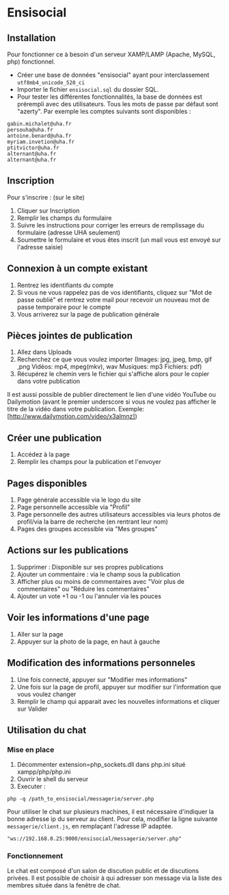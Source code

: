 # Ensisocial

## Installation

Pour fonctionner ce à besoin d'un serveur XAMP/LAMP (Apache, MySQL, php) fonctionnel.
- Créer une base de données "ensisocial" ayant pour interclassement ``utf8mb4_unicode_520_ci``
- Importer le fichier ``ensisocial.sql`` du dossier SQL.
- Pour tester les différentes fonctionnalités, la base de données est prérempli avec des utilisateurs.
Tous les mots de passe par défaut sont "azerty". Par exemple les comptes suivants sont disponibles :
```
gabin.michalet@uha.fr
persouha@uha.fr
antoine.benard@uha.fr
myriam.invetion@uha.fr
ptitvictor@uha.fr
alternant@uha.fr
alternant@uha.fr
```

## Inscription

Pour s'inscrire :
(sur le site)

1. Cliquer sur Inscription
2. Remplir les champs du formulaire
3. Suivre les instructions pour corriger les erreurs de remplissage du formulaire (adresse UHA seulement)
3. Soumettre le formulaire et vous êtes inscrit (un mail vous est envoyé sur l'adresse saisie)

## Connexion à un compte existant

1. Rentrez les identifiants du compte
2. Si vous ne vous rappelez pas de vos identifiants, cliquez sur "Mot de passe oublié" et rentrez votre mail pour recevoir un nouveau mot de passe temporaire pour le compte
3. Vous arriverez sur la page de publication générale

## Pièces jointes de publication

1. Allez dans Uploads
2. Recherchez ce que vous voulez importer (Images: jpg, jpeg, bmp, gif ,png
					   Vidéos: mp4, mpeg(mkv), wav
					   Musiques: mp3
					   Fichiers: pdf)
3. Récupérez le chemin vers le fichier qui s'affiche alors pour le copier dans votre publication

Il est aussi possible de publier directement le lien d'une vidéo YouTube ou Dailymotion (avant le premier underscore si vous ne voulez pas afficher le titre de la vidéo dans votre publication. Exemple: [http://www.dailymotion.com/video/x3almnz])

## Créer une publication

1. Accédez à la page
2. Remplir les champs pour la publication et l'envoyer

## Pages disponibles

1. Page générale accessible via le logo du site
2. Page personnelle accessible via "Profil"
3. Page personnelle des autres utilisateurs accessibles via leurs photos de profil/via la barre de recherche (en rentrant leur nom)
4. Pages des groupes accessible via "Mes groupes"

## Actions sur les publications

1. Supprimer : Disponible sur ses propres publications
2. Ajouter un commentaire : via le champ sous la publication
3. Afficher plus ou moins de commentaires avec "Voir plus de commentaires" ou "Réduire les commentaires"
4. Ajouter un vote +1 ou -1 ou l'annuler via les pouces

## Voir les informations d'une page

1. Aller sur la page
2. Appuyer sur la photo de la page, en haut à gauche

## Modification des informations personneles

1. Une fois connecté, appuyer sur "Modifier mes informations"
2. Une fois sur la page de profil, appuyer sur modifier sur l'information que vous voulez changer
3. Remplir le champ qui apparait avec les nouvelles informations et cliquer sur Valider

## Utilisation du chat

### Mise en place
1. Décommenter extension=php_sockets.dll dans php.ini situé xampp/php/php.ini
2. Ouvrir le shell du serveur
3. Executer :
```
php -q /path_to_ensisocial/messagerie/server.php
```

Pour utiliser le chat sur plusieurs machines, il est nécessaire d'indiquer la bonne adresse ip du serveur au client.
Pour cela, modifier la ligne suivante ``messagerie/client.js``, en remplaçant l'adresse IP adaptée.
```
"ws://192.168.0.25:9000/ensisocial/messagerie/server.php"
```

### Fonctionnement

Le chat est composé d'un salon de discution public et de discutions privées. Il est possible de choisir à qui adresser
son message via la liste des membres située dans la fenêtre de chat.
